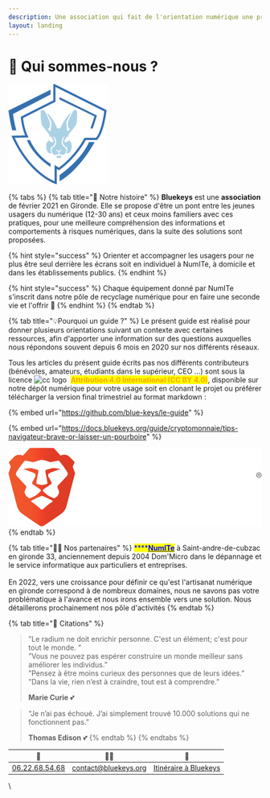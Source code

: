 ```yaml
---
description: Une association qui fait de l'orientation numérique une priorité
layout: landing
---
```


# 📖 Qui sommes-nous ?

![](<../.gitbook/assets/logox200 (2) (3) (3) (3) (3).png>)

{% tabs %}
{% tab title="🔖 Notre histoire" %}
**Bluekeys** est une **association** de février 2021 en Gironde. Elle se propose d'être un pont entre les jeunes usagers du numérique (12-30 ans) et ceux moins familiers avec ces pratiques, pour une meilleure compréhension des informations et comportements à risques numériques, dans la suite des solutions sont proposées.



{% hint style="success" %}
Orienter et accompagner les usagers pour ne plus être seul derrière les écrans soit en individuel à NumITe, à domicile et dans les établissements publics.
{% endhint %}

{% hint style="success" %}
Chaque équipement donné par NumITe s'inscrit dans notre pôle de recyclage numérique pour en faire une seconde vie et l'offrir :gift:
{% endhint %}
{% endtab %}

{% tab title="💡Pourquoi un guide ?" %}
Le présent guide est réalisé pour donner plusieurs orientations suivant un contexte avec certaines ressources, afin d'apporter une information sur des questions auxquelles nous répondons souvent depuis 6 mois en 2020 sur nos différents réseaux.



Tous les articles du présent guide écrits pas nos différents contributeurs (bénévoles, amateurs, étudiants dans le supérieur, CEO ...) sont sous la licence <img src="https://creativecommons.org/images/deed/cc_icon_white_x2.png" alt="cc logo" data-size="line"> <img src="https://creativecommons.org/images/deed/attribution_icon_white_x2.png" alt="" data-size="line"> <mark style="color:orange;">**Attribution 4.0 International (CC BY 4.0)**</mark>, disponible sur notre dépôt numérique pour votre usage soit en clonant le projet ou préférer télécharger la version final trimestriel au format markdown :&#x20;

{% embed url="https://github.com/blue-keys/le-guide" %}



{% embed url="https://docs.bluekeys.org/guide/cryptomonnaie/tips-navigateur-brave-or-laisser-un-pourboire" %}

![Vous pouvez nous laisser un pourboire directement sur nos sites web depuis le navigateur Brave.](../.gitbook/assets/brave-logo.svg)
{% endtab %}

{% tab title="✍🏻 Nos partenaires" %}
<mark style="color:blue;">****</mark>[<mark style="color:blue;">**NumITe**</mark>](https://numite.fr/) à Saint-andre-de-cubzac en gironde 33, anciennement depuis 2004 Dom'Micro dans le dépannage et le service informatique aux particuliers et entreprises.\
\
En 2022, vers une croissance pour définir ce qu'est l'artisanat numérique en gironde correspond à de nombreux domaines, nous ne savons pas votre problématique à l'avance et nous irons ensemble vers une solution. Nous détaillerons prochainement nos pôle d'activités
{% endtab %}

{% tab title="🧡 Citations" %}
> ”Le radium ne doit enrichir personne. C'est un élément; c'est pour tout le monde. ”\
> ”Vous ne pouvez pas espérer construire un monde meilleur sans améliorer les individus.”\
> ”Pensez à être moins curieux des personnes que de leurs idées.”\
> ”Dans la vie, rien n’est à craindre, tout est à comprendre.”
>
> **Marie Curie** 💕



> “Je n’ai pas échoué. J’ai simplement trouvé 10.000 solutions qui ne fonctionnent pas.”
>
> **Thomas Edison** 💕
{% endtab %}
{% endtabs %}



|                  📲                  |                          ✍🏻                          |                                📍                               |
| :----------------------------------: | :---------------------------------------------------: | :-------------------------------------------------------------: |
| ​[06.22.68.54.68](tel:+33622685468)​ | [contact@bluekeys.org](mailto:contact@bluekeys.org/)​ | [​Itinéraire à Bluekeys](https://goo.gl/maps/3H7ADWbLeALJK8jU7) |

\
